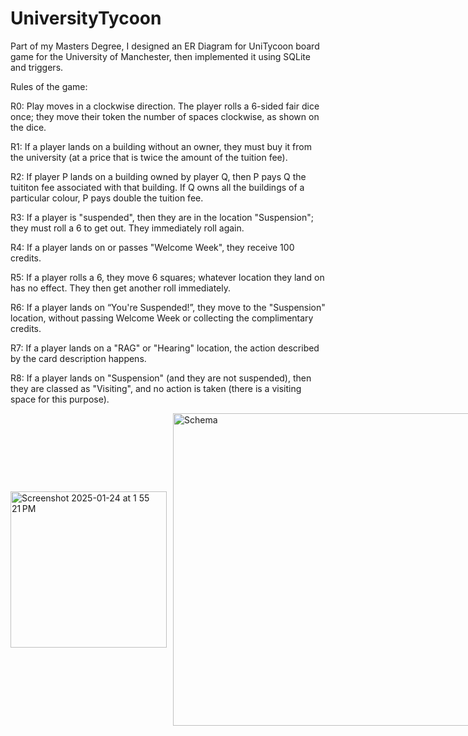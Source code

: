 # UniversityTycoon
Part of my Masters Degree, I designed an ER Diagram for UniTycoon board game for the University of Manchester, then implemented it using SQLite and triggers.

Rules of the game:

R0: Play moves in a clockwise direction. The player rolls a 6-sided fair dice once; they move their token the number of spaces clockwise, as shown on the dice. 

R1: If a player lands on a building without an owner, they must buy it from the university (at a price that is twice the amount of the tuition fee).

R2: If player P lands on a building owned by player Q, then P pays Q the tuititon fee associated with that building. If Q owns all the buildings of a particular colour, P pays double the tuition fee.

R3: If a player is "suspended", then they are in the location "Suspension"; they must roll a 6 to get out. They immediately roll again.

R4: If a player lands on or passes "Welcome Week", they receive 100 credits.

R5: If a player rolls a 6, they move 6 squares; whatever location they land on has no effect. They then get another roll immediately.

R6: If a player lands on “You're Suspended!”, they move to the "Suspension" location, without passing Welcome Week or collecting the complimentary credits.

R7: If a player lands on a "RAG" or "Hearing" location, the action described by the card description happens.

R8: If a player lands on "Suspension" (and they are not suspended), then they are classed as "Visiting", and no action is taken (there is a visiting space for this purpose).



<div style="display: flex; align-items: center; gap: 10px;">
  <img width="250" alt="Screenshot 2025-01-24 at 1 55 21 PM" src="https://github.com/user-attachments/assets/b3b8a123-6111-4567-8cce-d8c61e843845" />
  <a href="https://github.com/user-attachments/files/18536600/Schema.pdf">
    <img width="500" alt="Schema" src="https://github.com/user-attachments/assets/9086b725-9e41-420b-ad21-b528468fc47e" />
  </a>
  <img width="250" alt="Another Image" src="https://github.com/user-attachments/assets/e7ed89c9-e585-426c-80c3-cae4e8cfa6ab" />
</div>
